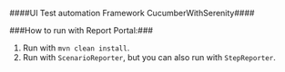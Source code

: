 ####UI Test automation Framework CucumberWithSerenity####

###How to run with Report Portal:###
1. Run with `mvn clean install`.
2. Run with `ScenarioReporter`, but you can also run with `StepReporter`.